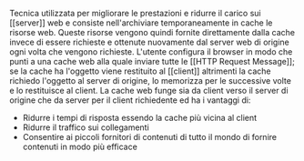 Tecnica utilizzata per migliorare le prestazioni e ridurre il carico sui [[server]] web e consiste nell'archiviare temporaneamente in cache le risorse web. Queste risorse vengono quindi fornite direttamente dalla cache invece di essere richieste e ottenute nuovamente dal server web di origine ogni volta che vengono richieste.
L'utente configura il browser in modo che punti a una cache web alla quale inviare tutte le [[HTTP Request Message]]; se la cache ha l'oggetto viene restituito al [[client]] altrimenti la cache richiedo l'oggetto al server di origine, lo memorizza per le successive volte e lo restituisce al client.
La cache web funge sia da client verso il server di origine che da server per il client richiedente ed ha i vantaggi di:
- Ridurre i tempi di risposta essendo la cache più vicina al client
- Ridurre il traffico sui collegamenti
- Consentire ai piccoli fornitori di contenuti di tutto il mondo di fornire contenuti in modo più efficace
